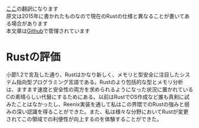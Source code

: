 <style type="text/css">
li.L0, li.L1, li.L2, li.L3, li.L4, li.L5, li.L6, li.L7, li.L8, li.L9
{
    list-style-type: decimal;
}
</style>
<script src="https://cdn.rawgit.com/google/code-prettify/master/loader/run_prettify.js?autoload=true&amp;skin=desert&amp;lang=rust" defer="defer"></script>
[ここ](http://scialex.github.io/reenix.pdf)の翻訳になります  
原文は2015年に書かれたものなので現在のRustの仕様と異なることが書いてある場合があります  
本文章は[Github](https://github.com/qwerty2501/reenix_paper_jp)で管理されています    
  
# Rustの評価  
  
小節1.2で言及した通り、Rustはかなり新しく、メモリと型安全に注目したシステム指向型プログラミング言語である。Rustのより包括的な型とメモリ分析は、ますます速度と安全性の両方を求められるようになった状況に置かれているCの素晴らしい代替にするためにある。以前はRustでOS作成など誰も真剣に試みたことはなかったし、Reenix実装を通して私はこの界隈でのRustの強みと弱みの深い認識を得ることができた。また、私は様々な分野においてRustが変更されてこの領域での利便性が向上するのを体験することができた。